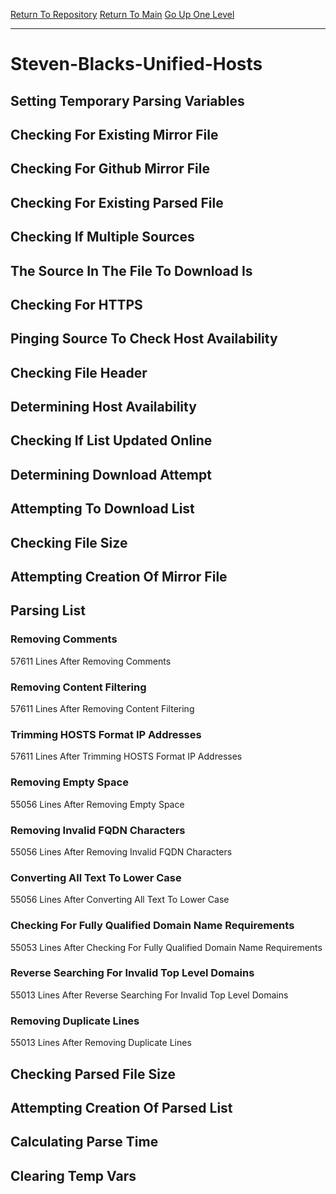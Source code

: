 [Return To Repository](https://github.com/deathbybandaid/piholeparser/)
[Return To Main](https://github.com/deathbybandaid/piholeparser/blob/master/RecentRunLogs/Mainlog.md)
[Go Up One Level](https://github.com/deathbybandaid/piholeparser/blob/master/RecentRunLogs/TopLevelScripts/30-Processing-Blacklists.md)
____________________________________
# Steven-Blacks-Unified-Hosts
## Setting Temporary Parsing Variables
## Checking For Existing Mirror File
## Checking For Github Mirror File
## Checking For Existing Parsed File
## Checking If Multiple Sources
## The Source In The File To Download Is
## Checking For HTTPS
## Pinging Source To Check Host Availability
## Checking File Header
## Determining Host Availability
## Checking If List Updated Online
## Determining Download Attempt
## Attempting To Download List
## Checking File Size
## Attempting Creation Of Mirror File
## Parsing List
### Removing Comments
57611 Lines After Removing Comments
### Removing Content Filtering
57611 Lines After Removing Content Filtering
### Trimming HOSTS Format IP Addresses
57611 Lines After Trimming HOSTS Format IP Addresses
### Removing Empty Space
55056 Lines After Removing Empty Space
### Removing Invalid FQDN Characters
55056 Lines After Removing Invalid FQDN Characters
### Converting All Text To Lower Case
55056 Lines After Converting All Text To Lower Case
### Checking For Fully Qualified Domain Name Requirements
55053 Lines After Checking For Fully Qualified Domain Name Requirements
### Reverse Searching For Invalid Top Level Domains
55013 Lines After Reverse Searching For Invalid Top Level Domains
### Removing Duplicate Lines
55013 Lines After Removing Duplicate Lines
## Checking Parsed File Size
## Attempting Creation Of Parsed List
## Calculating Parse Time
## Clearing Temp Vars
